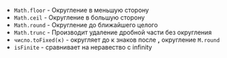 - `Math.floor` - Округление в меньшую сторону
- `Math.ceil` - Округление в большую сторону
- `Math.round` - Округление до ближайшего целого
- `Math.trunc` - 	Производит удаление дробной части без округления
- `число.toFixed(к)` - округляет до к знаков после **,** округление `M.round`
- `isFinite` - сравнивает на неравество с infinity